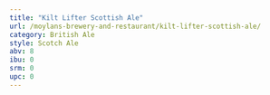 ```yaml
---
title: "Kilt Lifter Scottish Ale"
url: /moylans-brewery-and-restaurant/kilt-lifter-scottish-ale/
category: British Ale
style: Scotch Ale
abv: 8
ibu: 0
srm: 0
upc: 0
---
```


